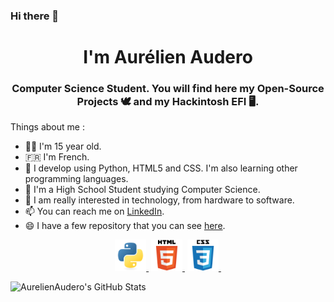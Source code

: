 ### Hi there 👋

<!--
**AurelienAudero/AurelienAudero** is a ✨ _special_ ✨ repository because its `README.md` (this file) appears on your GitHub profile.

Here are some ideas to get you started:

- 🔭 I’m currently working on ...
- 🌱 I’m currently learning ...
- 👯 I’m looking to collaborate on ...
- 🤔 I’m looking for help with ...
- 💬 Ask me about ...
- 📫 How to reach me: ...
- 😄 Pronouns: ...
- ⚡ Fun fact: ...
-->

<h1 align="center"> I'm Aurélien Audero </h1> 

<h3 align="center">Computer Science Student. You will find here my Open-Source Projects 🕊 and my Hackintosh EFI 🖥.</h3>

Things about me :
- 👨‍💻 I'm 15 year old.
- 🇫🇷 I'm French.
- 🤔 I develop using Python, HTML5 and CSS. I'm also learning other programming languages.
- 🔭 I'm a High School Student studying Computer Science.
- 📲 I am really interested in technology, from hardware to software.
- 📫 You can reach me on [LinkedIn](https://bit.ly/LinkedIn-AurelienAudero).
- 😄 I have a few repository that you can see [here](https://github.com/AurelienAudero?tab=repositories).

<p align="center">
<a href="https://www.python.org"><img src="https://raw.githubusercontent.com/devicons/devicon/master/icons/python/python-original.svg" height="50" title="python" alt="python"/>&nbsp;</a>
<a href="https://en.wikipedia.org/wiki/HTML"><img src="https://raw.githubusercontent.com/devicons/devicon/master/icons/html5/html5-original-wordmark.svg" height="50" title="html" alt="html"/>&nbsp;</a>
<a href="https://en.wikipedia.org/wiki/CSS"><img src="https://raw.githubusercontent.com/devicons/devicon/master/icons/css3/css3-original-wordmark.svg" height="50" title="css3" alt="css3"/>&nbsp;</a>
</p>

![AurelienAudero's GitHub Stats](https://github-readme-stats.vercel.app/api?username=AurelienAudero&show_icons=true&title_color=FFFFFF&include_all_commits=true&text_color=FFFFFF&icon_color=FFFFFF&bg_color=50,2BA1F4,31C4C5,3CEC99)

